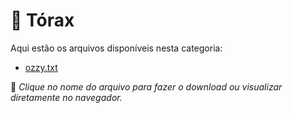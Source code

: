 # 📂 Tórax

Aqui estão os arquivos disponíveis nesta categoria:

- [ozzy.txt](ozzy.txt)

📌 *Clique no nome do arquivo para fazer o download ou visualizar diretamente no navegador.*

